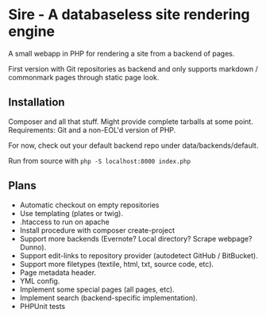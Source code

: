 # Sire - A databaseless site rendering engine

A small webapp in PHP for rendering a site from a backend of pages.

First version with Git repositories as backend and only supports
markdown / commonmark pages through static page look.

## Installation

Composer and all that stuff. Might provide complete tarballs at some
point. Requirements: Git and a non-EOL'd version of PHP.

For now, check out your default backend repo under data/backends/default.

Run from source with ```php -S localhost:8000 index.php```

## Plans
- Automatic checkout on empty repositories
- Use templating (plates or twig).
- .htaccess to run on apache
- Install procedure with composer create-project
- Support more backends (Evernote? Local directory? Scrape webpage? Dunno).
- Support edit-links to repository provider (autodetect GitHub / BitBucket).
- Support more filetypes (textile, html, txt, source code, etc).
- Page metadata header.
- YML config.
- Implement some special pages (all pages, etc).
- Implement search (backend-specific implementation).
- PHPUnit tests

